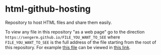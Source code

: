 # html-github-hosting

Repository to host HTML files and share them easily.

To view any file in this repository "as a web page" go to the direction `https://sengerm.github.io/FILE_YOU_WANT_TO_SEE` where `FILE_YOU_WANT_TO_SEE` is the full address of the file starting from the root of this repository. For example [this file](https://github.com/SengerM/html-github-hosting/blob/main/210425_spacial_resolution_of_AC-LGAD_within_a_pad/210425_spacial_resolution_of_AC-LGAD_within_a_pad.html) can be viewed in [this link](https://sengerm.github.io/html-github-hosting/210425_spacial_resolution_of_AC-LGAD_within_a_pad/210425_spacial_resolution_of_AC-LGAD_within_a_pad.html).
